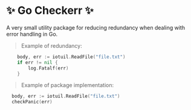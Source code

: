 # ✨ Go Checkerr ✨
A very small utility package for reducing redundancy when dealing with error handling in Go.

> Example of redundancy:

```go
    body, err := iotuil.ReadFile("file.txt")
    if err != nil {
        log.Fatalf(err)
    }
 ```
 
 > Example of package implementation:
```go
  body, err := iotuil.ReadFile("file.txt")
  checkPanic(err)
 ```
